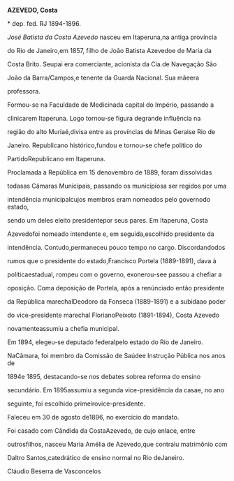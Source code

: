 **AZEVEDO, Costa**



\* dep. fed. RJ 1894-1896.



*José Batista da Costa Azevedo* nasceu em Itaperuna,na antiga província

do Rio de Janeiro,em 1857, filho de João Batista Azevedoe de Maria da

Costa Brito. Seupai era comerciante, acionista da Cia.de Navegação São

João da Barra/Campos,e tenente da Guarda Nacional. Sua mãeera

professora.



Formou-se na Faculdade de Medicinada capital do Império, passando a

clinicarem Itaperuna. Logo tornou-se figura degrande influência na

região do alto Muriaé,divisa entre as províncias de Minas Geraise Rio de

Janeiro. Republicano histórico,fundou e tornou-se chefe político do

PartidoRepublicano em Itaperuna.



Proclamada a República em 15 denovembro de 1889, foram dissolvidas

todasas Câmaras Municipais, passando os municípiosa ser regidos por uma

intendência municipalcujos membros eram nomeados pelo governodo estado,

sendo um deles eleito presidentepor seus pares. Em Itaperuna, Costa

Azevedofoi nomeado intendente e, em seguida,escolhido presidente da

intendência. Contudo,permaneceu pouco tempo no cargo. Discordandodos

rumos que o presidente do estado,Francisco Portela (1889-1891), dava à

políticaestadual, rompeu com o governo, exonerou-see passou a chefiar a

oposição. Coma deposição de Portela, após a renúnciado então presidente

da República marechalDeodoro da Fonseca (1889-1891) e a subidaao poder

do vice-presidente marechal FlorianoPeixoto (1891-1894), Costa Azevedo

novamenteassumiu a chefia municipal.



Em 1894, elegeu-se deputado federalpelo estado do Rio de Janeiro.

NaCâmara, foi membro da Comissão de Saúdee Instrução Pública nos anos de

1894e 1895, destacando-se nos debates sobrea reforma do ensino

secundário. Em 1895assumiu a segunda vice-presidência da casae, no ano

seguinte, foi escolhido primeirovice-presidente.



Faleceu em 30 de agosto de1896, no exercício do mandato.



Foi casado com Cândida da CostaAzevedo, de cujo enlace, entre

outrosfilhos, nasceu Maria Amélia de Azevedo,que contraiu matrimônio com

Daltro Santos,catedrático de ensino normal no Rio deJaneiro.



Cláudio Beserra de Vasconcelos



